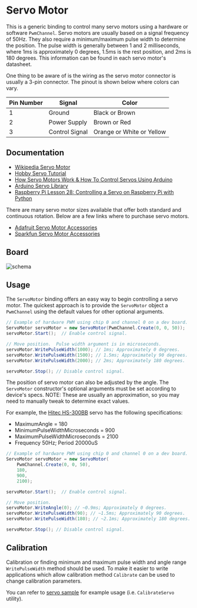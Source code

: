 ﻿# Servo Motor

This is a generic binding to control many servo motors using a hardware or software `PwmChannel`.  Servo motors are usually based on a signal frequency of 50Hz.  They also require a minimum/maximum pulse width to determine the position.  The pulse width is generally between 1 and 2 milliseconds, where 1ms is approximately 0 degrees, 1.5ms is the rest position, and 2ms is 180 degrees.  This information can be found in each servo motor's datasheet.  

One thing to be aware of is the wiring as the servo motor connector is usually a 3-pin connector.  The pinout is shown below where colors can vary.

| Pin Number | Signal         | Color                     |
|------------|----------------|---------------------------|
| 1          | Ground         | Black or Brown            |
| 2          | Power Supply   | Brown or Red              |
| 3          | Control Signal | Orange or White or Yellow |

## Documentation

- [Wikipedia Servo Motor](https://en.wikipedia.org/wiki/Servomotor)
- [Hobby Servo Tutorial](https://learn.sparkfun.com/tutorials/hobby-servo-tutorial/all)
- [How Servo Motors Work & How To Control Servos Using Arduino](https://howtomechatronics.com/how-it-works/how-servo-motors-work-how-to-control-servos-using-arduino/)
- [Arduino Servo Library](https://www.arduino.cc/en/Reference/Servo)
- [Raspberry Pi Lesson 28: Controlling a Servo on Raspberry Pi with Python](http://www.toptechboy.com/raspberry-pi/raspberry-pi-lesson-28-controlling-a-servo-on-raspberry-pi-with-python/)

There are many servo motor sizes available that offer both standard and continuous rotation.  Below are a few links where to purchase servo motors.

- [Adafruit Servo Motor Accessories](https://www.adafruit.com/?q=servo)  
- [Sparkfun Servo Motor Accessories](https://www.sparkfun.com/categories/245)  

## Board

![schema](./ServoMotor.png)

## Usage

The `ServoMotor` binding offers an easy way to begin controlling a servo motor.  The quickest approach is to provide the `ServoMotor` object a `PwmChannel` using the default values for other optional arguments.

```csharp
// Example of hardware PWM using chip 0 and channel 0 on a dev board.
ServoMotor servoMotor = new ServoMotor(PwmChannel.Create(0, 0, 50));
servoMotor.Start();  // Enable control signal.

// Move position.  Pulse width argument is in microseconds.
servoMotor.WritePulseWidth(1000); // 1ms; Approximately 0 degrees.
servoMotor.WritePulseWidth(1500); // 1.5ms; Approximately 90 degrees.
servoMotor.WritePulseWidth(2000); // 2ms; Approximately 180 degrees.

servoMotor.Stop(); // Disable control signal.
```

The position of servo motor can also be adjusted by the angle.  The `ServoMotor` constructor's optional arguments must be set according to device's specs.  NOTE: These are usually an approximation, so you may need to manually tweak to determine exact values.

For example, the [Hitec HS-300BB](https://servodatabase.com/servo/hitec/hs-300bb) servo has the following specifications:

- MaximumAngle = 180
- MinimumPulseWidthMicroseconds = 900
- MaximumPulseWidthMicroseconds = 2100
- Frequency 50Hz; Period 20000uS

```csharp
// Example of hardware PWM using chip 0 and channel 0 on a dev board.
ServoMotor servoMotor = new ServoMotor(
    PwmChannel.Create(0, 0, 50),
    180,
    900,
    2100);

servoMotor.Start();  // Enable control signal.

// Move position.
servoMotor.WriteAngle(0); // ~0.9ms; Approximately 0 degrees.
servoMotor.WritePulseWidth(90); // ~1.5ms; Approximately 90 degrees.
servoMotor.WritePulseWidth(180); // ~2.1ms; Approximately 180 degrees.

servoMotor.Stop(); // Disable control signal.
```

## Calibration

Calibration or finding minimum and maximum pulse width and angle range `WritePulseWidth` method should be used.
To make it easier to write applications which allow calibration method `Calibrate` can be used to change calibration parameters.

You can refer to [servo sample](../Pca9685/samples/Program.cs) for example usage (i.e. `CalibrateServo` utility).
